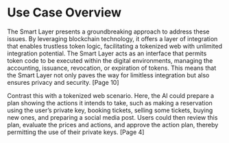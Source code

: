 # Use Case Overview

The Smart Layer presents a groundbreaking approach to address these issues. By leveraging blockchain technology, it offers a layer of integration that enables trustless token logic, facilitating a tokenized web with unlimited integration potential. The Smart Layer acts as an interface that permits token code to be executed within the digital environments, managing the accounting, issuance, revocation, or expiration of tokens. This means that the Smart Layer not only paves the way for limitless integration but also ensures privacy and security. [Page 10]

Contrast this with a tokenized web scenario. Here, the AI could prepare a plan showing the actions it intends to take, such as making a reservation using the user’s private key, booking tickets, selling some tickets, buying new ones, and preparing a social media post. Users could then review this plan, evaluate the prices and actions, and approve the action plan, thereby permitting the use of their private keys. [Page 4]

